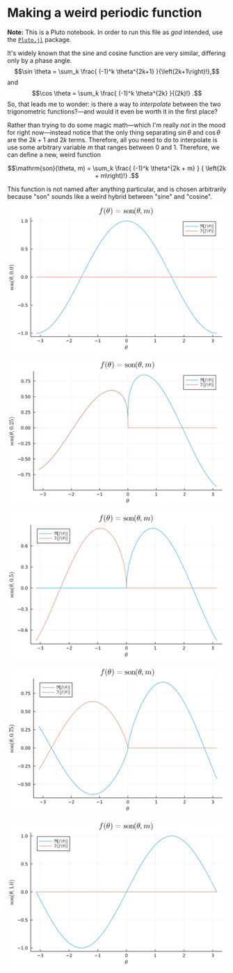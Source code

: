 # Making a weird periodic function

**Note:** This is a Pluto notebook. In order to run this file as *god* intended,
use the [`Pluto.jl`][plunto] package.

It's widely known that the sine and cosine function are very similar, differing
only by a phase angle.
$$\sin \theta = \sum_k \frac{ (-1)^k \theta^{2k+1} }{\left(2k+1\right)!},$$
and
$$\cos \theta = \sum_k \frac{ (-1)^k \theta^{2k} }{(2k)!} .$$
So, that leads me to wonder: is there a way to *interpolate* between the two
trigonometric functions?—and would it even be worth it in the first place?

Rather than trying to do some magic math—which I'm really *not* in the mood for
right now—instead notice that the only thing separating $\sin \theta$ and
$\cos \theta$ are the $2k + 1$ and $2k$ terms. Therefore, all you need to do to
interpolate is use some arbitrary variable $m$ that ranges between $0$ and $1$.
Therefore, we can define a new, weird function
```math
\mathrm{son}(\theta, m) = \sum_k \frac{ (-1)^k \theta^{2k + m} }
{ \left(2k + m\right)!} .
```
This function is not named after anything particular, and is chosen arbitrarily 
because "son" sounds like a weird hybrid between "sine" and "cosine".

![m = 0.0](img/m=0.svg)

![m = 0.25](img/m=0.25.svg)

![m = 0.5](img/m=0.5.svg)

![m = 0.75](img/m=0.75.svg)

![m = 1.0](img/m=1.0.svg)



[plunto]: https://github.com/fonsp/Pluto.jl

